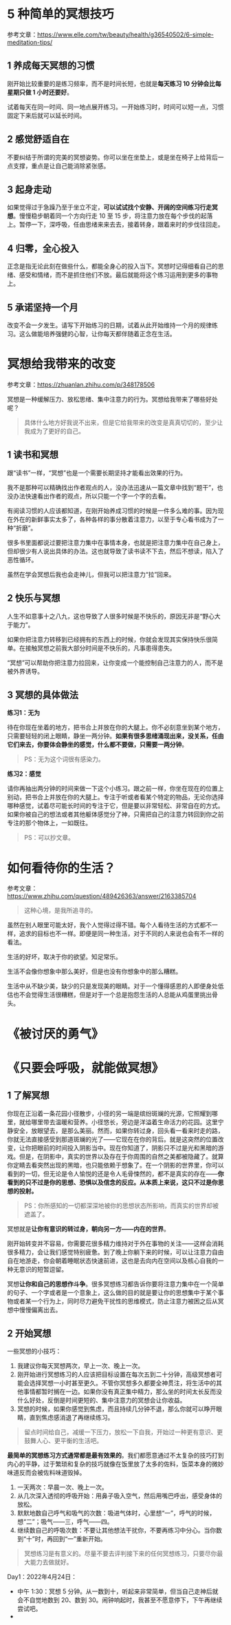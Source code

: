 # 5 种简单的冥想技巧

参考文章：https://www.elle.com/tw/beauty/health/g36540502/6-simple-meditation-tips/

## 1 养成每天冥想的习惯

刚开始比较重要的是练习频率，而不是时间长短，也就是**每天练习 10 分钟会比每星期只做 1 小时还要好**。

试着每天在同一时间、同一地点展开练习。一开始练习时，时间可以短一点，习惯固定下来后就可以延长时间。

## 2 感觉舒适自在

不要纠结于所谓的完美的冥想姿势。你可以坐在坐垫上，或是坐在椅子上给背后一点支撑，重点是让自己能消除紧张感。

## 3 起身走动

如果觉得过于急躁乃至于坐立不定，**可以试试找个安静、开阔的空间练习行走冥想**。慢慢稳步朝着同一个方向行走 10 至 15 步，将注意力放在每个步伐的起落上。暂停一下，深呼吸，任由思绪来来去去，接着转身，跟着来时的步伐往回走。

## 4 归零，全心投入

正念是指无论此刻在做些什么，都能全身心的投入当下。冥想时记得细看自己的思绪、感受和情绪，而不是抓住他们不放。最后就能将这个练习运用到更多的事物上。

## 5 承诺坚持一个月

改变不会一夕发生。请写下开始练习的日期，试着从此开始维持一个月的规律练习。这么做能培养强健的心智，让你每天都伴随着正念在生活。

# 冥想给我带来的改变

参考文章：https://zhuanlan.zhihu.com/p/348178506

冥想是一种缓解压力、放松思绪、集中注意力的行为。冥想给我带来了哪些好处呢？
> 具体什么地方好我说不出来，但是它给我带来的改变是真真切切的，至少让我成为了更好的自己。

## 1 读书和冥想

跟“读书”一样，“冥想”也是一个需要长期坚持才能看出效果的行为。

我不是那种可以精确找出作者观点的人，没办法迅速从一篇文章中找到“题干”，也没办法快速看出作者的观点，所以只能一个字一个字的去看。

有阅读习惯的人应该都知道，在刚开始养成习惯的时候是一件多么难的事。因为现在外在的新鲜事实太多了，各种各样的事分散着注意力，以至于专心看书成为了一种“折磨”。

很多书里面都说过要把注意力集中在事情本身，也就是把注意力集中在自己身上，但却很少有人说出具体的办法。这也就导致了读书读不下去，然后不想读，陷入了恶性循环。

虽然在学会冥想后我也会走神儿，但我可以把注意力“拉”回来。

## 2 快乐与冥想

人生不如意事十之八九，这也导致了人很多时候是不快乐的，原因无非是“野心大于能力”。

如果你把注意力转移到已经拥有的东西上的时候，你就会发现其实保持快乐很简单。在接触冥想之前我大部分时间是不快乐的，凡事患得患失。

“冥想”可以帮助你把注意力拉回来，让你变成一个能控制自己注意力的人，而不是被外界诱导。

## 3 冥想的具体做法

**练习1：无为**

待在你现在坐着的地方，把书合上并放在你的大腿上。你不必刻意坐到某个地方，只需要轻轻的闭上眼睛，静坐一两分钟。**如果有很多思绪涌现出来，没关系，任由它们来去，你要体会静坐的感觉，什么都不要做，只需要一两分钟**。
> PS：无为这个词很有感染力。

**练习2：感觉**

请你再抽出两分钟的时间来做一下这个小练习。跟之前一样，你坐在现在的位置上别动，把书合上并放在你的大腿上。专注于听或者看某个特定的物品，无论你选择哪种感觉，试着尽可能长时间的专注于它，但是要以非常轻松、非常自在的方式。如果你被自己的想法或者其他躯体感觉分了神，只需把自己的注意力转回到你之前专注的那个物体上，一如既往。
> PS：可以抄文章。


# 如何看待你的生活？

参考文章：https://www.zhihu.com/question/489426363/answer/2163385704

> 这种心境，是我所追寻的。

虽然在别人眼里可能太好，我个人觉得过得不错。每个人看待生活的方式都不一样，追求的目标也不一样。即便是同一种生活，对于不同的人来说也会有不一样的看法。

生活的好坏，取决于你的欲望。知足常乐。

生活不会像你想象中那么美好，但是也没有你想象中的那么糟糕。

生活中从不缺少美，缺少的只是发现美的眼睛。对于一个懂得感恩的人即便身处低估也不会觉得生活很糟糕，但是对于一个总是抱怨生活的人总能从鸡蛋里挑出骨头。

# 《被讨厌的勇气》

## 

# 《只要会呼吸，就能做冥想》

## 1 了解冥想

你现在正沿着一条花园小径散步，小径的另一端是缤纷斑斓的光源，它照耀到哪里，就给哪里带去温暖和营养。小径悠长，旁边是洋溢着生命活力的花园。这里宁静安全，放眼望去，是那么美丽。然而，如果你转过身，回头看一看来时走的路，你就无法直接感受到那道斑斓的光了——它现在在你的背后。就是这突然的位置改变，让你把眼前的时间投入阴影当中。现在你知道了，阴影只不过是光和黑暗的游戏。但是，在阴影中，真实的世界以及存在于你周围的自然之美都被隐藏了。就算你定睛去看突然出现的黑暗，也只能依赖于想象了。在一个阴影的世界里，你可以看到的一切，但无论是令人愉悦的还是令人毛骨悚然的，都不是真实的存在——**你看到的只不过是你的思想、恐惧以及信念的反应。从本质上来说，这只不过是你思想的投射。**
> PS：你所感知的一切都深深地被你的思想状态所影响，而真实的世界却被遮盖了。

冥想就是**让你有意识的转过身，朝向另一方——内在的世界**。

刚开始转变并不容易，你需要花很多精力维持对于外在事物的关注——这样会消耗很多精力，会让我们感觉特别疲惫。到了晚上你躺下来的时候，可以让注意力自由自在地游走，你会朝着睡眠状态快速前进，这也是去向内在空间以及核心自我的一种无意识的短暂逗留。

冥想**让你和自己的思想作斗争**。很多冥想练习都告诉你要将注意力集中在一个简单的句子、一个字或者是一个意象上，这么做的目的就是要让你的思想集中于某个事物或者某一个行为上，同时尽力避免干扰性的思维模式，防止注意力被困之后从冥想中慢慢偏离出去。

## 2 开始冥想

一些冥想的小技巧：
1. 我建议你每天冥想两次，早上一次、晚上一次。
2. 刚开始进行冥想练习的人应该把目标设置在每次五到二十分钟，高级冥想者可能会选择冥想一小时甚至更久。不管你冥想多久都要全神贯注，将生活中的其他事情都暂时搁在一边。如果你没有真正集中精力，那么坐的时间太长反而没什么好处，反倒是时间更短的、集中注意力的冥想会让你收益。
3. 冥想的时候，如果你感觉到焦虑，而且持续几分钟不退，那么你就可以睁开眼睛，直到焦虑感消退了再继续练习。
> 留点时间给自己，减缓一下压力，放松一下自我，开始过一种更有意识、更鼓舞人心、更平衡的生活吧。

**最简单的冥想练习方式通常都是最有效果的**。我们都愿意通过不太复杂的技巧打到内心的平静，过于繁琐和复杂的技巧就像在饭里放了太多的佐料，饭菜本身的微妙味道反而会被佐料味道毁掉。
1. 一天两次：早晨一次、晚上一次。
2. 从几次深入透彻的呼吸开始：用鼻子吸入空气，然后用嘴巴呼出，感受身体的放松。
3. 默默地数自己呼气和吸气的次数：吸进气体时，心里想“一”，呼气的时候，想“二”；吸气——三，呼气——四。
4. 继续数自己的呼吸次数：不要让其他想法干扰你，不要再练习中分心。当你数到“十”时，再回到“一”重新开始。
> 冥想练习是有意义的。尽量不要去评判接下来的任何冥想练习，只要尽你最大能力去做就好。


Day1：2022年4月24日：
- 中午 1:30：冥想 5 分钟。从一数到十，听起来非常简单，但当自己走神后就会不自觉地数到 20、数到 30。闹钟响起时，我甚至不愿意停下，下午再继续尝试吧。
- 